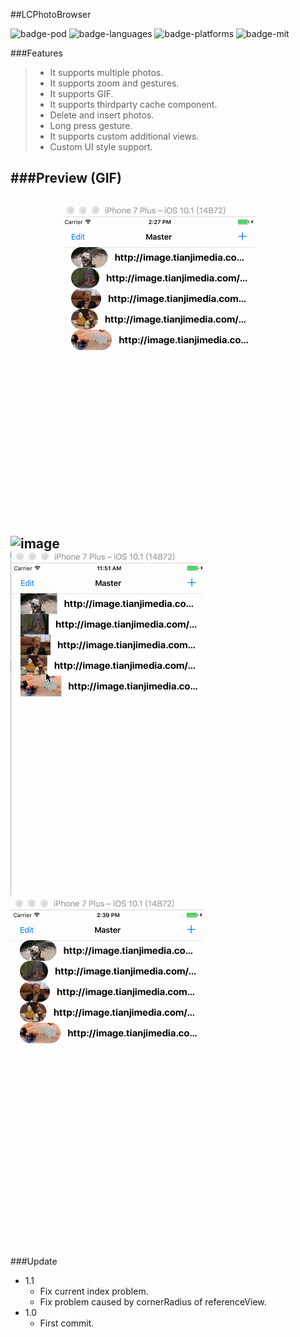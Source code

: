 ##LCPhotoBrowser 

![badge-pod] ![badge-languages] ![badge-platforms] ![badge-mit]

###Features
> * It supports multiple photos.
> * It supports zoom and gestures.
> * It supports GIF.
> * It supports thirdparty cache component.
> * Delete and insert photos.
> * Long press gesture.
> * It supports custom additional views.
> * Custom UI style support.
 
###Preview (GIF)
--------------
![image](https://github.com/titman/Pictures-of-the-warehouse/blob/master/LCPhotoBrowser1.gif?raw=false)  ![image](https://github.com/titman/Pictures-of-the-warehouse/blob/master/LCPhotoBrowser3.gif?raw=false)
![image](https://github.com/titman/Pictures-of-the-warehouse/blob/master/LCPhotoBrowser2.gif?raw=false)  ![image](https://github.com/titman/Pictures-of-the-warehouse/blob/master/LCPhotoBrowser4.gif?raw=false)
--------------
###Update

 - 1.1
    * Fix current index problem.
    * Fix problem caused by cornerRadius of referenceView. 
 - 1.0
    * First commit.


[badge-platforms]: https://img.shields.io/badge/platforms-iOS-lightgrey.svg
[badge-pod]: https://img.shields.io/cocoapods/v/LCPhotoBrowser.svg?label=version
[badge-languages]: https://img.shields.io/badge/languages-ObjC-orange.svg
[badge-mit]: https://img.shields.io/badge/license-MIT-blue.svg
